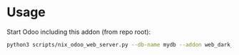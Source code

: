 # Usage

Start Odoo including this addon (from repo root):

```bash
python3 scripts/nix_odoo_web_server.py --db-name mydb --addon web_dark_mode
```
